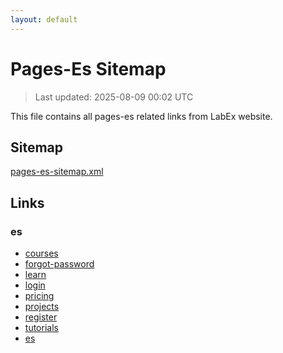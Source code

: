 ```yaml
---
layout: default
---
```


# Pages-Es Sitemap

> Last updated: 2025-08-09 00:02 UTC

This file contains all pages-es related links from LabEx website.

## Sitemap

[pages-es-sitemap.xml](https://labex.io/pages-es-sitemap.xml)

## Links


### es

- [courses](https://labex.io/es/courses)
- [forgot-password](https://labex.io/es/forgot-password)
- [learn](https://labex.io/es/learn)
- [login](https://labex.io/es/login)
- [pricing](https://labex.io/es/pricing)
- [projects](https://labex.io/es/projects)
- [register](https://labex.io/es/register)
- [tutorials](https://labex.io/es/tutorials)
- [es](https://labex.io/es)
